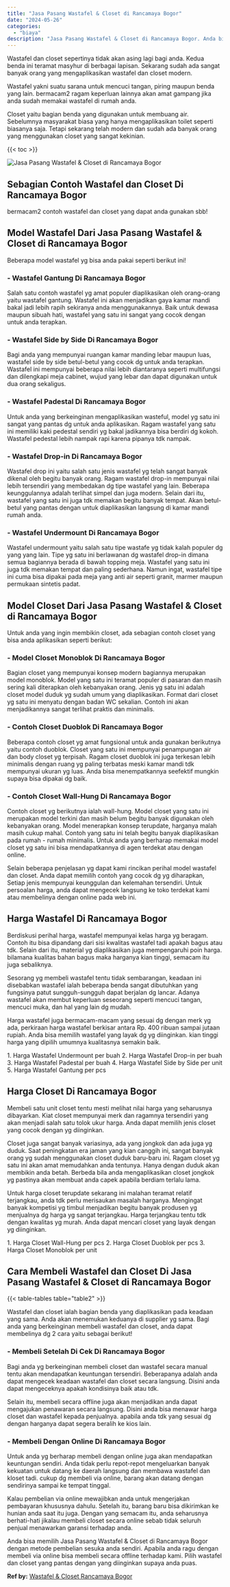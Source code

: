```yaml
---
title: "Jasa Pasang Wastafel & Closet di Rancamaya Bogor"
date: "2024-05-26"
categories: 
  - "biaya"
description: "Jasa Pasang Wastafel & Closet di Rancamaya Bogor. Anda bisa memilih Jasa Pasang Wastafel & Closet di Rancamaya Bogor dengan metode pembelian sesuka anda send..."
---
```


Wastafel dan closet sepertinya tidak akan asing lagi bagi anda. Kedua benda ini teramat masyhur di berbagai lapisan. Sekarang sudah ada sangat banyak orang yang mengaplikasikan wastafel dan closet modern.

Wastafel yakni suatu sarana untuk mencuci tangan, piring maupun benda yang lain. bermacam2 ragam keperluan lainnya akan amat gampang jika anda sudah memakai wastafel di rumah anda.

Closet yaitu bagian benda yang digunakan untuk membuang air. Sebelumnya masyarakat biasa yang hanya mengaplikasikan toilet seperti biasanya saja. Tetapi sekarang telah modern dan sudah ada banyak orang yang menggunakan closet yang sangat kekinian.

{{< toc >}}

![Jasa Pasang Wastafel & Closet di Rancamaya Bogor](/images/wastafel-closet-murah47.png)

## Sebagian Contoh Wastafel dan Closet Di Rancamaya Bogor

bermacam2 contoh wastafel dan closet yang dapat anda gunakan sbb!

## Model Wastafel Dari Jasa Pasang Wastafel & Closet di Rancamaya Bogor

Beberapa model wastafel yg bisa anda pakai seperti berikut ini!

### \- Wastafel Gantung Di Rancamaya Bogor

Salah satu contoh wastafel yg amat populer diaplikasikan oleh orang-orang yaitu wastafel gantung. Wastafel ini akan menjadikan gaya kamar mandi bakal jadi lebih rapih sekiranya anda menggunakannya. Baik untuk dewasa maupun sibuah hati, wastafel yang satu ini sangat yang cocok dengan untuk anda terapkan.

### \- Wastafel Side by Side Di Rancamaya Bogor

Bagi anda yang mempunyai ruangan kamar manding lebar maupun luas, wastafel side by side betul-betul yang cocok dg untuk anda terapkan. Wastafel ini mempunyai beberapa nilai lebih diantaranya seperti multifungsi dan dilengkapi meja cabinet, wujud yang lebar dan dapat digunakan untuk dua orang sekaligus.

### \- Wastafel Padestal Di Rancamaya Bogor

Untuk anda yang berkeinginan mengaplikasikan wasteful, model yg satu ini sangat yang pantas dg untuk anda aplikasikan. Ragam wastafel yang satu ini memiliki kaki pedestal sendiri yg bakal jadikannya bisa berdiri dg kokoh. Wastafel pedestal lebih nampak rapi karena pipanya tdk nampak.

### \- Wastafel Drop-in Di Rancamaya Bogor

Wastafel drop ini yaitu salah satu jenis wastafel yg telah sangat banyak dikenal oleh begitu banyak orang. Ragam wastafel drop-in mempunyai nilai lebih tersendiri yang membedakan dg tipe wastafel yang lain. Beberapa keunggulannya adalah terlihat simpel dan juga modern. Selain dari itu, wastafel yang satu ini juga tdk memakan begitu banyak tempat. Akan betul-betul yang pantas dengan untuk diaplikasikan langsung di kamar mandi rumah anda.

### \- Wastafel Undermount Di Rancamaya Bogor

Wastafel undermount yaitu salah satu tipe wastafe yg tidak kalah populer dg yang yang lain. Tipe yg satu ini berlawanan dg wastafel drop-in dimana semua bagiannya berada di bawah topping meja. Wastafel yang satu ini juga tdk memakan tempat dan paling sederhana. Namun ingat, wastafel tipe ini cuma bisa dipakai pada meja yang anti air seperti granit, marmer maupun permukaan sintetis padat.

## Model Closet Dari Jasa Pasang Wastafel & Closet di Rancamaya Bogor

Untuk anda yang ingin membikin closet, ada sebagian contoh closet yang bisa anda aplikasikan seperti berikut:

### \- Model Closet Monoblok Di Rancamaya Bogor

Bagian closet yang mempunyai konsep modern bagiannya merupakan model monoblok. Model yang satu ini teramat populer di pasaran dan masih sering kali diterapkan oleh kebanyakan orang. Jenis yg satu ini adalah closet model duduk yg sudah umum yang diaplikasikan. Format dari closet yg satu ini menyatu dengan badan WC sekalian. Contoh ini akan menjadikannya sangat terlihat praktis dan minimalis.

### \- Contoh Closet Duoblok Di Rancamaya Bogor

Beberapa contoh closet yg amat fungsional untuk anda gunakan berikutnya yaitu contoh duoblok. Closet yang satu ini mempunyai penampungan air dan body closet yg terpisah. Ragam closet duoblok ini juga terkesan lebih minimalis dengan ruang yg paling terbatas meski kamar mandi tdk mempunyai ukuran yg luas. Anda bisa menempatkannya seefektif mungkin supaya bisa dipakai dg baik.

### \- Contoh Closet Wall-Hung Di Rancamaya Bogor

Contoh closet yg berikutnya ialah wall-hung. Model closet yang satu ini merupakan model terkini dan masih belum begitu banyak digunakan oleh kebanyakan orang. Model menerapkan konsep terupdate, harganya malah masih cukup mahal. Contoh yang satu ini telah begitu banyak diaplikasikan pada rumah - rumah minimalis. Untuk anda yang berharap memakai model closet yg satu ini bisa mendapatkannya di agen terdekat atau dengan online.

Selain beberapa penjelasan yg dapat kami rincikan perihal model wastafel dan closet. Anda dapat memilih contoh yang cocok dg yg diharapkan, Setiap jenis mempunyai keunggulan dan kelemahan tersendiri. Untuk persoalan harga, anda dapat mengecek langsung ke toko terdekat kami atau membelinya dengan online pada web ini.

## Harga Wastafel Di Rancamaya Bogor

Berdiskusi perihal harga, wastafel mempunyai kelas harga yg beragam. Contoh itu bisa dipandang dari sisi kwalitas wastafel tadi apakah bagus atau tdk. Selain dari itu, material yg diaplikasikan juga mempengaruhi poin harga. bilamana kualitas bahan bagus maka harganya kian tinggi, semacam itu juga sebaliknya.

Sesorang yg membeli wastafel tentu tidak sembarangan, keadaan ini disebabkan wastafel ialah beberapa benda sangat dibutuhkan yang fungsinya patut sungguh-sungguh dapat berjalan dg lancar. Adanya wastafel akan membut keperluan seseorang seperti mencuci tangan, mencuci muka, dan hal yang lain dg mudah.

Harga wastafel juga bermacam-macam yang sesuai dg dengan merk yg ada, perkiraan harga wastafel berkisar antara Rp. 400 ribuan sampai jutaan rupiah. Anda bisa memilih wastafel yang layak dg yg diinginkan. kian tinggi harga yang dipilih umumnya kualitasnya semakin baik.

1\. Harga Wastafel Undermount per buah 2. Harga Wastafel Drop-in per buah 3. Harga Wastafel Padestal per buah 4. Harga Wastafel Side by Side per unit 5. Harga Wastafel Gantung per pcs

## Harga Closet Di Rancamaya Bogor

Membeli satu unit closet tentu mesti melihat nilai harga yang seharusnya dibayarkan. Kiat closet mempunyai merk dan ragamnya tersendiri yang akan menjadi salah satu tolok ukur harga. Anda dapat memilih jenis closet yang cocok dengan yg diinginkan.

Closet juga sangat banyak variasinya, ada yang jongkok dan ada juga yg duduk. Saat peningkatan era jaman yang kian canggih ini, sangat banyak orang yg sudah menggunakan closet duduk baru-baru ini. Ragam closet yg satu ini akan amat memudahkan anda tentunya. Hanya dengan duduk akan membikin anda betah. Berbeda bila anda mengaplikasikan closet jongkok yg pastinya akan membuat anda capek apabila berdiam terlalu lama.

Untuk harga closet terupdate sekarang ini malahan teramat relatif terjangkau, anda tdk perlu merisaukan masalah harganya. Mengingat banyak kompetisi yg timbul menjadikan begitu banyak produsen yg menjualnya dg harga yg sangat terjangkau. Harga terjangkau tentu tdk dengan kwalitas yg murah. Anda dapat mencari closet yang layak dengan yg diinginkan.

1\. Harga Closet Wall-Hung per pcs 2. Harga Closet Duoblok per pcs 3. Harga Closet Monoblok per unit

## Cara Membeli Wastafel dan Closet Di Jasa Pasang Wastafel & Closet di Rancamaya Bogor

{{< table-tables table="table2" >}}

Wastafel dan closet ialah bagian benda yang diaplikasikan pada keadaan yang sama. Anda akan menemukan keduanya di supplier yg sama. Bagi anda yang berkeinginan membeli wastafel dan closet, anda dapat membelinya dg 2 cara yaitu sebagai berikut!

### \- Membeli Setelah Di Cek Di Rancamaya Bogor

Bagi anda yg berkeinginan membeli closet dan wastafel secara manual tentu akan mendapatkan keuntungan tersendiri. Beberapanya adalah anda dapat mengecek keadaan wastafel dan closet secara langsung. Disini anda dapat mengeceknya apakah kondisinya baik atau tdk.

Selain itu, membeli secara offline juga akan menjadikan anda dapat mengajukan penawaran secara langsung. Disini anda bisa menawar harga closet dan wastafel kepada penjualnya. apabila anda tdk yang sesuai dg dengan harganya dapat segera beralih ke kios lain.

### \- Membeli Dengan Online Di Rancamaya Bogor

Untuk anda yg berharap membeli dengan online juga akan mendapatkan keuntungan sendiri. Anda tidak perlu repot-repot mengeluarkan banyak kekuatan untuk datang ke daerah langsung dan membawa wastafel dan kloset tadi. cukup dg membeli via online, barang akan datang dengan sendirinya sampai ke tempat tinggal.

Kalau pembelian via online mewajibkan anda untuk mengerjakan pembayaran khususnya dahulu. Setelah itu, barang baru bisa dikirimkan ke hunian anda saat itu juga. Dengan yang semacam itu, anda seharusnya berhati-hati jikalau membeli closet secara online sebab tidak seluruh penjual menawarkan garansi terhadap anda.

Anda bisa memilih Jasa Pasang Wastafel & Closet di Rancamaya Bogor dengan metode pembelian sesuka anda sendiri. Apabila anda ragu dengan membeli via online bisa membeli secara offline terhadap kami. Pilih wastafel dan closet yang pantas dengan yang diinginkan supaya anda puas.

**Ref by:** [Wastafel & Closet Rancamaya Bogor](https://id.wikipedia.org/wiki/Wastafel)
